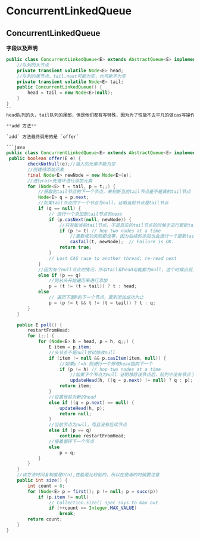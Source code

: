 # ConcurrentLinkedQueue

## ConcurrentLinkedQueue

**字段以及声明**

```java
public class ConcurrentLinkedQueue<E> extends AbstractQueue<E> implements Queue<E>, java.io.Serializable {
    //队列的头节点
    private transient volatile Node<E> head;
    //队列的尾节点，tail.next可能为空，也可能不为空
    private transient volatile Node<E> tail;
    public ConcurrentLinkedQueue() {
        head = tail = new Node<E>(null);
    }
}    
``
head队列的头，tail队列的尾部，但是他们都有写特殊，因为为了性能不去平凡的做cas写操作，采用延迟更新tail和head的方式来进行性能最佳。在初始化的时候一般会创建一个 `item = null` 节点，head和tail同时指向这个节点。

**add 方法**

`add` 方法最终调用的是 `offer` 

```java
public class ConcurrentLinkedQueue<E> extends AbstractQueue<E> implements Queue<E>, java.io.Serializable {
 public boolean offer(E e) {
        checkNotNull(e);//插入的元素不能为空
        //创建待添加元素
        final Node<E> newNode = new Node<E>(e);
        //进行cas+死循环进行添加元素
        for (Node<E> t = tail, p = t;;) {
            //获取到tail节点的下一个节点，来判断当前tail节点是不是真的tail节点
            Node<E> q = p.next;
            //如果tail节点的下一个节点为null，证明当前节点是tail节点
            if (q == null) {
                // 进行一个添加到tail节点的next
                if (p.casNext(null, newNode)) {
                    //只有能当前tail节点，不是真实的tail节点的时候才进行更新tail
                    if (p != t) // hop two nodes at a time
                        //更新成功失败都没事，因为后续的添加也会进行一个更新tail节点
                        casTail(t, newNode);  // Failure is OK.
                    return true;
                }
                // Lost CAS race to another thread; re-read next
            }
            //因为有个null节点的情况，所以tail和head可能都为null，这个时候出现上面cas失败的时候，再次循环p.next 是null tail也是null
            else if (p == q)
                //则从头开始遍历来进行添加
                p = (t != (t = tail)) ? t : head;
            else
                // 遍历下面P的下一个节点，直到添加成功为止
                p = (p != t && t != (t = tail)) ? t : q;
        }
    }

    public E poll() {
        restartFromHead:
        for (;;) {
            for (Node<E> h = head, p = h, q;;) {
                E item = p.item;
                //头节点不是null尝试修改null
                if (item != null && p.casItem(item, null)) {
                    //如果p！=h 则进行一个修改head指向下一个
                    if (p != h) // hop two nodes at a time
                        //如果下个节点为null 证明移除该节点后，队列中没有节点了，所以head设置为当前移除的节点，如果下一个节点不为null，则设置head为下一个节点
                        updateHead(h, ((q = p.next) != null) ? q : p);
                    return item;
                }
                //设置当前为新的head
                else if ((q = p.next) == null) {
                    updateHead(h, p);
                    return null;
                }
                //当前节点为null，而且没有后续节点
                else if (p == q)
                    continue restartFromHead;
                //接着循环下一个节点    
                else
                    p = q;
            }
        }
    }
    //该方法时间复制度是O(n),性能是比较低的，所以在使用的时候要注意
    public int size() {
        int count = 0;
        for (Node<E> p = first(); p != null; p = succ(p))
            if (p.item != null)
                // Collection.size() spec says to max out
                if (++count == Integer.MAX_VALUE)
                    break;
        return count;
    }
}
```



